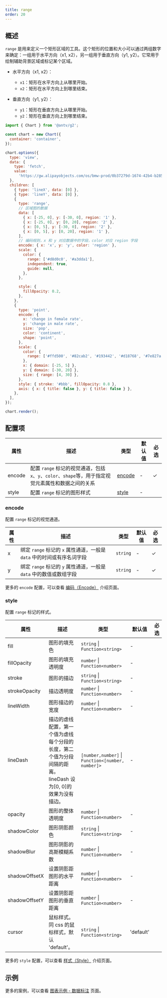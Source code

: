 ```yaml
---
title: range
order: 20
---
```


## 概述

`range` 是用来定义一个矩形区域的工具。这个矩形的位置和大小可以通过两组数字来确定：一组用于水平方向（x1, x2），另一组用于垂直方向（y1, y2）。它常用于绘制辅助背景区域或标记某个区域。

- 水平方向（x1, x2）：

  - `x1`：矩形在水平方向上从哪里开始。
  - `x2`：矩形在水平方向上到哪里结束。

- 垂直方向（y1, y2）：

  - `y1`：矩形在垂直方向上从哪里开始。
  - `y2`：矩形在垂直方向上到哪里结束。

```js | ob { inject: true }
import { Chart } from '@antv/g2';

const chart = new Chart({
  container: 'container',
});

chart.options({
  type: 'view',
  data: {
    type: 'fetch',
    value:
      'https://gw.alipayobjects.com/os/bmw-prod/0b37279d-1674-42b4-b285-29683747ad9a.json',
  },
  children: [
    { type: 'lineX', data: [0] },
    { type: 'lineY', data: [0] },
    {
      type: 'range',
      // 区域图的数据
      data: [
        { x: [-25, 0], y: [-30, 0], region: '1' },
        { x: [-25, 0], y: [0, 20], region: '2' },
        { x: [0, 5], y: [-30, 0], region: '2' },
        { x: [0, 5], y: [0, 20], region: '1' },
      ],
      // 编码规则，x 和 y 对应数据中的字段，color 对应 region 字段
      encode: { x: 'x', y: 'y', color: 'region' },
      scale: {
        color: {
          range: ['#d8d0c0', '#a3dda1'],
          independent: true,
          guide: null,
        },
      },

      style: {
        fillOpacity: 0.2,
      },
    },
    {
      type: 'point',
      encode: {
        x: 'change in female rate',
        y: 'change in male rate',
        size: 'pop',
        color: 'continent',
        shape: 'point',
      },
      scale: {
        color: {
          range: ['#ffd500', '#82cab2', '#193442', '#d18768', '#7e827a'],
        },
        x: { domain: [-25, 5] },
        y: { domain: [-30, 20] },
        size: { range: [4, 30] },
      },
      style: { stroke: '#bbb', fillOpacity: 0.8 },
      axis: { x: { title: false }, y: { title: false } },
    },
  ],
});

chart.render();
```

## 配置项

| 属性   | 描述                                                                                                | 类型              | 默认值 | 必选 |
| ------ | --------------------------------------------------------------------------------------------------- | ----------------- | ------ | ---- |
| encode | 配置 `range` 标记的视觉通道，包括`x`、`y`、`color`、`shape`等，用于指定视觉元素属性和数据之间的关系 | [encode](#encode) | -      | ✓    |
| style  | 配置 `range` 标记的图形样式                                                                         | [style](#style)   | -      |      |

### encode

配置 `range` 标记的视觉通道。

| 属性 | 描述                                                                   | 类型     | 默认值 | 必选 |
| ---- | ---------------------------------------------------------------------- | -------- | ------ | ---- |
| x    | 绑定 `range` 标记的 `x` 属性通道，一般是 `data` 中的时间或有序名词字段 | `string` | -      | ✓    |
| y    | 绑定 `range` 标记的 `y` 属性通道，一般是 `data` 中的数值或数组字段     | `string` | -      | ✓    |

更多的 `encode` 配置，可以查看 [编码（Encode）](/manual/core/encode) 介绍页面。

### style

配置 `range` 标记的样式。

| 属性          | 描述                                                                                                          | 类型                                              | 默认值    | 必选 |
| ------------- | ------------------------------------------------------------------------------------------------------------- | ------------------------------------------------- | --------- | ---- |
| fill          | 图形的填充色                                                                                                  | `string` \| `Function<string>`                    | -         |      |
| fillOpacity   | 图形的填充透明度                                                                                              | `number` \| `Function<number>`                    | -         |      |
| stroke        | 图形的描边                                                                                                    | `string` \| `Function<string>`                    | -         |      |
| strokeOpacity | 描边透明度                                                                                                    | `number` \| `Function<number>`                    | -         |      |
| lineWidth     | 图形描边的宽度                                                                                                | `number` \| `Function<number>`                    | -         |      |
| lineDash      | 描边的虚线配置，第一个值为虚线每个分段的长度，第二个值为分段间隔的距离。lineDash 设为[0, 0]的效果为没有描边。 | `[number,number]` \| `Function<[number, number]>` | -         |      |
| opacity       | 图形的整体透明度                                                                                              | `number` \| `Function<number>`                    | -         |      |
| shadowColor   | 图形阴影颜色                                                                                                  | `string` \| `Function<string>`                    | -         |      |
| shadowBlur    | 图形阴影的高斯模糊系数                                                                                        | `number` \| `Function<number>`                    | -         |      |
| shadowOffsetX | 设置阴影距图形的水平距离                                                                                      | `number` \| `Function<number>`                    | -         |      |
| shadowOffsetY | 设置阴影距图形的垂直距离                                                                                      | `number` \| `Function<number>`                    | -         |      |
| cursor        | 鼠标样式。同 css 的鼠标样式，默认 'default'。                                                                 | `string` \| `Function<string>`                    | 'default' |      |

更多的 `style` 配置，可以查看 [样式（Style）](/manual/core/style) 介绍页面。

## 示例

更多的案例，可以查看 [图表示例 - 数据标注](/examples#annotation-range) 页面。
